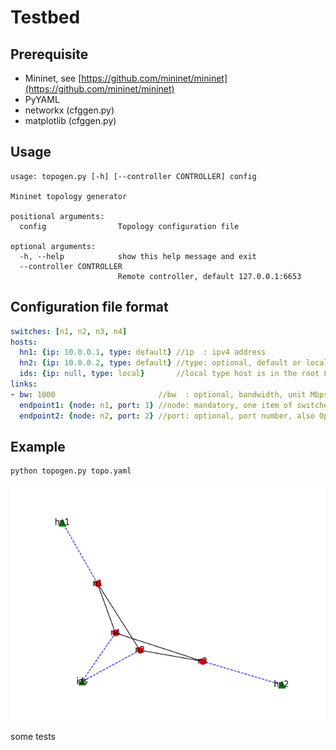 # Testbed

## Prerequisite

* Mininet, see [https://github.com/mininet/mininet](https://github.com/mininet/mininet)
* PyYAML
* networkx (cfggen.py)
* matplotlib (cfggen.py)


## Usage

```
usage: topogen.py [-h] [--controller CONTROLLER] config

Mininet topology generator

positional arguments:
  config                Topology configuration file

optional arguments:
  -h, --help            show this help message and exit
  --controller CONTROLLER
                        Remote controller, default 127.0.0.1:6653

```

## Configuration file format

```yaml
switches: [n1, n2, n3, n4]
hosts:
  hn1: {ip: 10.0.0.1, type: default} //ip  : ipv4 address
  hn2: {ip: 10.0.0.2, type: default} //type: optional, default or local, make sure just only one local node
  ids: {ip: null, type: local}       //local type host is in the root Linux network namespace
links:
- bw: 1000                       //bw  : optional, bandwidth, unit Mbps, default: unlimited
  endpoint1: {node: n1, port: 1} //node: mandatory, one item of switches
  endpoint2: {node: n2, port: 2} //port: optional, port number, also OpenFlow id, default: incremental, the name of the port "%s-eth%d"%(node,port)
```

## Example

```
python topogen.py topo.yaml
```


![](topo.png)


some tests

```

```